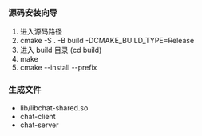 

### 源码安装向导
1. 进入源码路径
2. cmake -S . -B build -DCMAKE_BUILD_TYPE=Release
3. 进入 build 目录 (cd build)
4. make
5. cmake --install --prefix <install-path>

### 生成文件
- lib/libchat-shared.so
- chat-client <ip> <port> 
- chat-server <port>